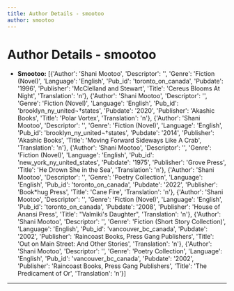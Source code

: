 ```yaml
---
title: Author Details - smootoo
author: smootoo
---
```


# Author Details - smootoo

<ul>
    <li><strong>Smootoo:</strong> [{'Author': 'Shani Mootoo', 'Descriptor': '', 'Genre': 'Fiction (Novel)', 'Language': 'English', 'Pub_id': 'toronto_on_canada', 'Pubdate': '1996', 'Publisher': 'McClelland and Stewart', 'Title': 'Cereus Blooms At Night', 'Translation': 'n'}, {'Author': 'Shani Mootoo', 'Descriptor': '', 'Genre': 'Fiction (Novel)', 'Language': 'English', 'Pub_id': 'brooklyn_ny_united¬†states', 'Pubdate': '2020', 'Publisher': 'Akashic Books', 'Title': 'Polar Vortex', 'Translation': 'n'}, {'Author': 'Shani Mootoo', 'Descriptor': '', 'Genre': 'Fiction (Novel)', 'Language': 'English', 'Pub_id': 'brooklyn_ny_united¬†states', 'Pubdate': '2014', 'Publisher': 'Akashic Books', 'Title': 'Moving Forward Sideways Like A Crab', 'Translation': 'n'}, {'Author': 'Shani Mootoo', 'Descriptor': '', 'Genre': 'Fiction (Novel)', 'Language': 'English', 'Pub_id': 'new_york_ny_united_states', 'Pubdate': '1975', 'Publisher': 'Grove Press', 'Title': 'He Drown She in the Sea', 'Translation': 'n'}, {'Author': 'Shani Mootoo', 'Descriptor': '', 'Genre': 'Poetry Collection', 'Language': 'English', 'Pub_id': 'toronto_on_canada', 'Pubdate': '2022', 'Publisher': 'Book*hug Press', 'Title': 'Cane Fire', 'Translation': 'n'}, {'Author': 'Shani Mootoo', 'Descriptor': '', 'Genre': 'Fiction (Novel)', 'Language': 'English', 'Pub_id': 'toronto_on_canada', 'Pubdate': '2008', 'Publisher': 'House of Anansi Press', 'Title': "Valmiki's Daughter", 'Translation': 'n'}, {'Author': 'Shani Mootoo', 'Descriptor': '', 'Genre': 'Fiction (Short Story Collection)', 'Language': 'English', 'Pub_id': 'vancouver_bc_canada', 'Pubdate': '2002', 'Publisher': 'Raincoast Books, Press Gang Publishers', 'Title': 'Out on Main Street: And Other Stories', 'Translation': 'n'}, {'Author': 'Shani Mootoo', 'Descriptor': '', 'Genre': 'Poetry Collection', 'Language': 'English', 'Pub_id': 'vancouver_bc_canada', 'Pubdate': '2002', 'Publisher': 'Raincoast Books, Press Gang Publishers', 'Title': 'The Predicament of Or', 'Translation': 'n'}]</li>
</ul>
<hr>